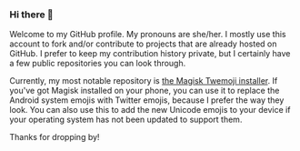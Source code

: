 ### Hi there 👋

Welcome to my GitHub profile. My pronouns are she/her. I mostly use this account to fork and/or contribute to projects that are already hosted on GitHub. I prefer to keep my contribution history private, but I certainly have a few public repositories you can look through.

Currently, my most notable repository is [the Magisk Twemoji installer](https://github.com/CrystalCommunication/Twemoji-systemless). If you've got Magisk installed on your phone, you can use it to replace the Android system emojis with Twitter emojis, because I prefer the way they look. You can also use this to add the new Unicode emojis to your device if your operating system has not been updated to support them.

Thanks for dropping by!

<!--
**CrystalCommunication/CrystalCommunication** is a ✨ _special_ ✨ repository because its `README.md` (this file) appears on your GitHub profile.

Here are some ideas to get you started:

- 🔭 I’m currently working on ...
- 🌱 I’m currently learning ...
- 👯 I’m looking to collaborate on ...
- 🤔 I’m looking for help with ...
- 💬 Ask me about ...
- 📫 How to reach me: ...
- 😄 Pronouns: ...
- ⚡ Fun fact: ...
-->

